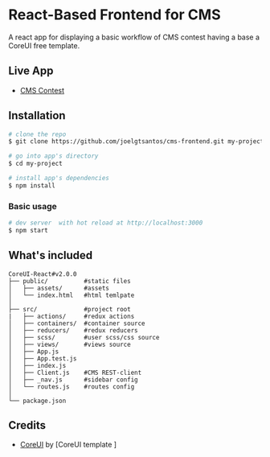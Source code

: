 # React-Based Frontend for CMS 

A react app for displaying a basic workflow of CMS contest having a base a CoreUI free template.


## Live App

* [CMS Contest](https://cms-frontend.herokuapp.com)

## Installation

``` bash
# clone the repo
$ git clone https://github.com/joelgtsantos/cms-frontend.git my-project

# go into app's directory
$ cd my-project

# install app's dependencies
$ npm install
```
### Basic usage

``` bash
# dev server  with hot reload at http://localhost:3000
$ npm start
```

## What's included

```
CoreUI-React#v2.0.0
├── public/          #static files
│   ├── assets/      #assets
│   └── index.html   #html temlpate
│
├── src/             #project root
|   ├── actions/     #redux actions
│   ├── containers/  #container source
│   ├── reducers/    #redux reducers
│   ├── scss/        #user scss/css source
│   ├── views/       #views source
│   ├── App.js
│   ├── App.test.js
│   ├── index.js    
│   ├── Client.js    #CMS REST-client
│   ├── _nav.js      #sidebar config
│   └── routes.js    #routes config
│
└── package.json
```


## Credits

- [CoreUI](https://github.com/coreui/coreui-free-react-admin-template) by [CoreUI template ]